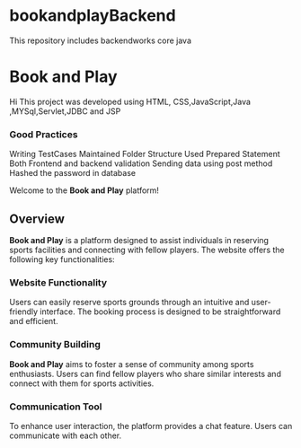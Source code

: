 # bookandplayBackend
 This repository includes backendworks core java
# Book and Play 
Hi This project was developed using HTML, CSS,JavaScript,Java ,MYSql,Servlet,JDBC and JSP
### Good Practices
Writing TestCases
Maintained Folder Structure
Used Prepared Statement
Both Frontend and backend validation
Sending data using post method 
Hashed the password in database

Welcome to the **Book and Play** platform!

## Overview

**Book and Play** is a platform designed to assist individuals in reserving sports facilities and connecting with fellow players. The website offers the following key functionalities:

### Website Functionality

Users can easily reserve sports grounds through an intuitive and user-friendly interface. The booking process is designed to be straightforward and efficient.

### Community Building

**Book and Play** aims to foster a sense of community among sports enthusiasts. Users can find fellow players who share similar interests and connect with them for sports activities.

### Communication Tool

To enhance user interaction, the platform provides a chat feature. Users can communicate with each other.



